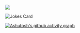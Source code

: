 ![](https://raw.githubusercontent.com/Xu-hardy/Xu-hardy/main/assets/github-contribution-grid-snake.svg)              

![Jokes Card](https://readme-jokes.vercel.app/api?hideBorder&bgColor=%23121212)

[![Ashutosh's github activity graph](https://github-readme-activity-graph.vercel.app/graph?username=Xu-hardy&theme=react)](https://github.com/ashutosh00710/github-readme-activity-graph)




